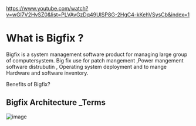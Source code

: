 https://www.youtube.com/watch?v=wGl7V2HvSZ0&list=PLVAvGzDq49UlSP8G-2HgC4-kKehVSysCb&index=1


# What is Bigfix ?
Bigfix is a system management software product for managing large group of computersystem. Big fix use for patch mangement ,Power mangement software distrubutin , Operating system deployment and to mange Hardware and software inventory.

Benefits of Bigfix?

## Bigfix Architecture _Terms

![image](https://github.com/user-attachments/assets/c9e87958-8ece-4db6-9161-41f59ea4c3e0)




